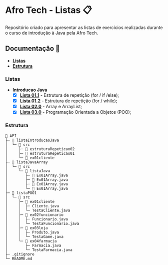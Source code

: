 # Afro Tech - Listas 📋

Repositório criado para apresentar as listas de exercícios realizadas durante o curso de introdução à Java pela Afro Tech.

## Documentação 📄
- **[Listas](#listas)**
- **[Estrutura](#estrutura)**

### Listas
- **Introducao Java**
  - [x] **[Lista 01.1](https://github.com/carolmarquezini/afroTech/tree/main/listaIntroducaoJava/estruturaRepeticao/src/estruturaRepeticao01)** - Estrutura de repetição (for / if /else);
  - [x] **[Lista 01.2](https://github.com/carolmarquezini/afroTech/tree/main/listaIntroducaoJava/estruturaRepeticao/src/estruturaRapedicao02)** - Estrutura de repetição (for / while);
  - [x] **[Lista 02.0](https://github.com/carolmarquezini/afroTech/tree/main/listaJavaArray/listaJava/src/listaJava)** - Array e ArrayList;
  - [x] **[Lista 03.0](https://github.com/carolmarquezini/afroTech/tree/main/listaPOO1/ex01POO/src)** - Programação Orientada a Objetos (POO);
  
### Estrutura

```
📂 API     
├─ 📂 listaIntroducaoJava                       
│  └─ 📂 src
│     ├─ 📂 estruturaRepeticao02 
│     ├─ 📂 estruturaRepeticao01
│     └─ 📂 ex01cliente 
├─ 📂 listaJavaArray                       
│  └─ 📂 src
│     └─ 📂 listaJava
│        ├─ 📂 Ex01Array.java
│        ├─ 📂 Ex01Array.java
│        ├─ 📂 Ex01Array.java
│        └─ 📂 Ex01Array.java
├─ 📂 listaPOO1
│  └─ 📂 src
│     ├─ 📂 ex01cliente           
│     │  ├─ Cliente.java
│     │  └─ TestaCliente.java
│     ├─ 📂 ex02funcionario           
│     │  ├─ Funcionario.java
│     │  └─ TestaFuncionario.java
│     ├─ 📂 ex03loja           
│     │  ├─ Produto.java
│     │  └─ TestaGame.java
│     └─ 📂 ex04farmacia           
│        ├─ Farmacia.java
│        └─ TestaFarmacia.java
├─ .gitignore 
└─ README.md             
```

